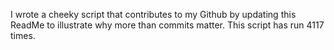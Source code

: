 I wrote a cheeky script that contributes to my Github by updating this ReadMe to illustrate why more than commits matter. This script has run 4117 times.